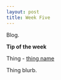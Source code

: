 ```yaml
---
layout: post
title: Week Five
---
```


Blog.

**Tip of the week**

Thing - [thing name](http://www.google.com)

Thing blurb.
